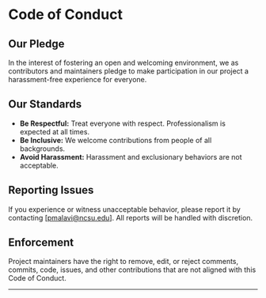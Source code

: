 # Code of Conduct

## Our Pledge

In the interest of fostering an open and welcoming environment, we as contributors and maintainers pledge to make participation in our project a harassment-free experience for everyone.

## Our Standards

- **Be Respectful:** Treat everyone with respect. Professionalism is expected at all times.
- **Be Inclusive:** We welcome contributions from people of all backgrounds.
- **Avoid Harassment:** Harassment and exclusionary behaviors are not acceptable.

## Reporting Issues

If you experience or witness unacceptable behavior, please report it by contacting [pmalavi@ncsu.edu]. All reports will be handled with discretion.

## Enforcement

Project maintainers have the right to remove, edit, or reject comments, commits, code, issues, and other contributions that are not aligned with this Code of Conduct.

---


